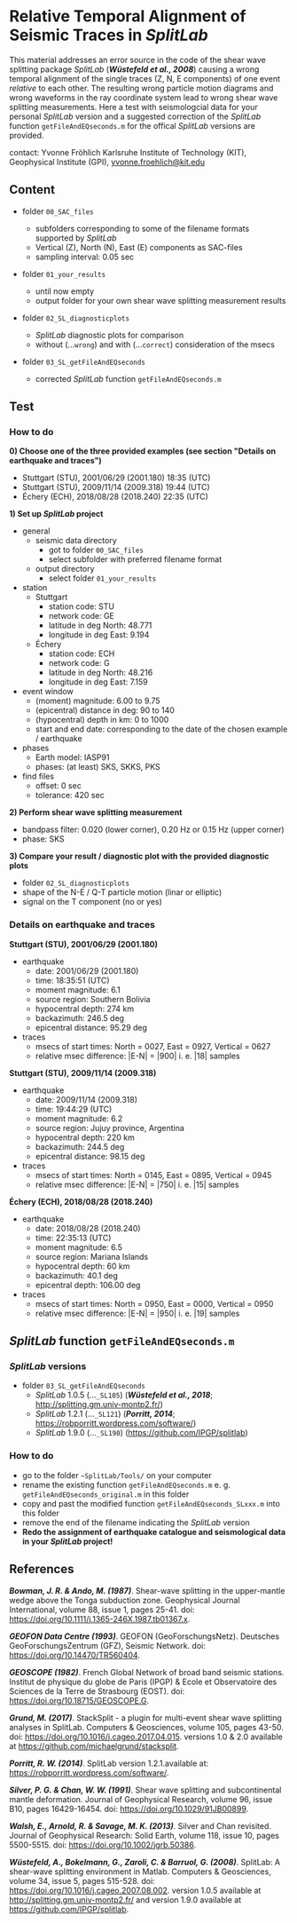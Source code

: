 # Relative Temporal Alignment of Seismic Traces in _SplitLab_

This material addresses an error source in the code of the shear wave splitting package _SplitLab_ (**_Wüstefeld et al., 2008_**) causing a wrong temporal alignment of the single traces (Z, N, E components) of one event _relative_ to each other. The resulting wrong particle motion diagrams and wrong waveforms in the ray coordinate system lead to wrong shear wave splitting measurements.
Here a test with seismologcial data for your personal _SplitLab_ version and a suggested correction of the _SplitLab_ function `getFileAndEQseconds.m` for the offical _SplitLab_ versions are provided.

contact: Yvonne Fröhlich Karlsruhe Institute of Technology (KIT), Geophysical Institute (GPI), yvonne.froehlich@kit.edu


## Content

- folder `00_SAC_files`
  - subfolders corresponding to some of the filename formats supported by _SplitLab_
  - Vertical (Z), North (N), East (E) components as SAC-files 
  - sampling interval: 0.05 sec 

- folder `01_your_results`
  - until now empty
  - output folder for your own shear wave splitting measurement results
  
- folder `02_SL_diagnosticplots`
  - _SplitLab_ diagnostic plots for comparison
  - without (...`wrong`) and with (...`correct`) consideration of the msecs

- folder `03_SL_getFileAndEQseconds`
  - corrected _SplitLab_ function `getFileAndEQseconds.m`

	
	
## Test

### How to do

**0) Choose one of the three provided examples (see section "Details on earthquake and traces")**
  - Stuttgart (STU), 2001/06/29 (2001.180) 18:35 (UTC)
  - Stuttgart (STU), 2009/11/14 (2009.318) 19:44 (UTC)
  - Échery (ECH), 2018/08/28 (2018.240) 22:35 (UTC)

**1) Set up _SplitLab_ project**
  - general
    - seismic data directory
	  - got to folder `00_SAC_files`
	  - select subfolder with preferred filename format
    - output directory
	  - select folder `01_your_results`
  - station
    - Stuttgart
      - station code: STU
      - network code: GE
      - latitude in deg North: 48.771
      - longitude in deg East: 9.194
    - Échery
      - station code: ECH
      - network code: G
      - latitude in deg North: 48.216
      - longitude in deg East: 7.159
  - event window
    - (moment) magnitude: 6.00 to 9.75
    - (epicentral) distance in deg: 90 to 140
    - (hypocentral) depth in km: 0 to 1000
    - start and end date: corresponding to the date of the chosen example / earthquake
  - phases
    - Earth model: IASP91
    - phases: (at least) SKS, SKKS, PKS
  - find files
    - offset: 0 sec
    - tolerance: 420 sec

**2) Perform shear wave splitting measurement**
  - bandpass filter: 0.020 (lower corner), 0.20 Hz or 0.15 Hz (upper corner)
  - phase: SKS

**3) Compare your result / diagnostic plot with the provided diagnostic plots**
  - folder `02_SL_diagnosticplots`
  - shape of the N-E / Q-T particle motion (linar or elliptic)
  - signal on the T component (no or yes)


### Details on earthquake and traces

**Stuttgart (STU), 2001/06/29 (2001.180)**
- earthquake
  - date: 2001/06/29 (2001.180)
  - time: 18:35:51 (UTC)
  - moment magnitude: 6.1
  - source region: Southern Bolivia
  - hypocentral depth: 274 km
  - backazimuth: 246.5 deg
  - epicentral distance: 95.29 deg
- traces
  - msecs of start times: North = 0027, East = 0927, Vertical = 0627
  - relative msec difference: |E-N| = |900| i. e. |18| samples

**Stuttgart (STU), 2009/11/14 (2009.318)**
- earthquake
  - date: 2009/11/14 (2009.318)
  - time: 19:44:29 (UTC)
  - moment magnitude: 6.2
  - source region: Jujuy province, Argentina
  - hypocentral depth: 220 km
  - backazimuth: 244.5 deg
  - epicentral distance: 98.15 deg
- traces
  - msecs of start times: North = 0145, East = 0895, Vertical = 0945
  - relative msec difference: |E-N| = |750| i. e. |15| samples

**Échery (ECH), 2018/08/28 (2018.240)**
- earthquake
  - date: 2018/08/28 (2018.240)
  - time: 22:35:13 (UTC)
  - moment magnitude: 6.5
  - source region: Mariana Islands
  - hypocentral depth: 60 km
  - backazimuth: 40.1 deg
  - epicentral depth: 106.00 deg
- traces
  - msecs of start times: North = 0950, East = 0000, Vertical = 0950
  - relative msec difference: |E-N| = |950| i. e. |19| samples



## _SplitLab_ function `getFileAndEQseconds.m`

### _SplitLab_ versions
- folder `03_SL_getFileAndEQseconds`
  - _SplitLab_ 1.0.5 (...`_SL105`) (**_Wüstefeld et al., 2018_**; http://splitting.gm.univ-montp2.fr/)
  - _SplitLab_ 1.2.1 (...`_SL121`) (**_Porritt, 2014_**; https://robporritt.wordpress.com/software/)
  - _SplitLab_ 1.9.0 (...`_SL190`) (https://github.com/IPGP/splitlab)


### How to do
- go to the folder `~SplitLab/Tools/` on your computer
- rename the existing function `getFileAndEQseconds.m` e. g. `getFileAndEQseconds_original.m` in this folder
- copy and past the modified function `getFileAndEQseconds_SLxxx.m` into this folder
- remove the end of the filename indicating the _SplitLab_ version
- **Redo the assignment of earthquake catalogue and seismological data in your _SplitLab_ project!**



## References

**_Bowman, J. R. & Ando, M. (1987)_**. Shear-wave splitting in the upper-mantle wedge above the Tonga subduction zone.
Geophysical Journal International, volume 88, issue 1, pages 25-41. doi: https://doi.org/10.1111/j.1365-246X.1987.tb01367.x.

**_GEOFON Data Centre (1993)_**. GEOFON (GeoForschungsNetz).
Deutsches GeoForschungsZentrum (GFZ), Seismic Network. doi: https://doi.org/10.14470/TR560404.

**_GEOSCOPE (1982)_**. French Global Network of broad band seismic stations.
Institut de physique du globe de Paris (IPGP) & Ecole et Observatoire des Sciences de la Terre de Strasbourg (EOST). doi: https://doi.org/10.18715/GEOSCOPE.G.

**_Grund, M. (2017)_**. StackSplit - a plugin for multi-event shear wave splitting analyses in SplitLab.
Computers & Geosciences, volume 105, pages 43-50. doi: https://doi.org/10.1016/j.cageo.2017.04.015.
versions 1.0 & 2.0 available at https://github.com/michaelgrund/stacksplit.

**_Porritt, R. W. (2014)_**. SplitLab version 1.2.1.available at: https://robporritt.wordpress.com/software/.

**_Silver, P. G. & Chan, W. W. (1991)_**. Shear wave splitting and subcontinental mantle deformation.
Journal of Geophysical Research, volume 96, issue B10, pages 16429-16454. doi: https://doi.org/10.1029/91JB00899.

**_Walsh, E., Arnold, R. & Savage, M. K. (2013)_**. Silver and Chan revisited.
Journal of Geophysical Research: Solid Earth, volume 118, issue 10, pages 5500-5515. doi: https://doi.org/10.1002/jgrb.50386.

**_Wüstefeld, A., Bokelmann, G., Zaroli, C. & Barruol, G.  (2008)_**. SplitLab: A shear-wave splitting environment in Matlab.
Computers & Geosciences, volume 34, issue 5, pages 515-528. doi: https://doi.org/10.1016/j.cageo.2007.08.002.
version 1.0.5 available at http://splitting.gm.univ-montp2.fr/ and version 1.9.0 available at https://github.com/IPGP/splitlab.


